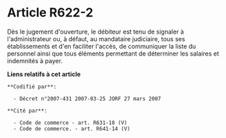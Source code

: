 # Article R622-2

Dès le jugement d'ouverture, le débiteur est tenu de signaler à l'administrateur ou, à défaut, au mandataire judiciaire, tous
ses établissements et d'en faciliter l'accès, de communiquer la liste du personnel ainsi que tous éléments permettant de
déterminer les salaires et indemnités à payer.

**Liens relatifs à cet article**

	**Codifié par**:

	  - Décret n°2007-431 2007-03-25 JORF 27 mars 2007

	**Cité par**:

	  - Code de commerce - art. R631-18 (V)
	  - Code de commerce. - art. R641-14 (V)

